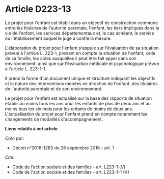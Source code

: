 # Article D223-13

Le projet pour l'enfant est établi dans un objectif de construction commune entre les titulaires de l'autorité parentale,
l'enfant, les tiers impliqués dans la vie de l'enfant, les services départementaux et, le cas échéant, le service ou
l'établissement auquel le juge a confié la mesure. 

L'élaboration du projet pour l'enfant s'appuie sur l'évaluation de sa situation prévue à l'article L. 223-1, prenant en
compte la situation de l'enfant, celle de sa famille, les aides auxquelles il peut être fait appel dans son environnement,
ainsi que sur l'évaluation médicale et psychologique prévue à l'article L. 223-1-1. 

Il prend la forme d'un document unique et structuré indiquant les objectifs et la nature des interventions menées en
direction de l'enfant, des titulaires de l'autorité parentale et de son environnement. 

Le projet pour l'enfant est actualisé sur la base des rapports de situation établis au moins tous les ans pour les enfants de
plus de deux ans et au moins tous les six mois pour les enfants de moins de deux ans. L'actualisation du projet pour l'enfant
prend en compte notamment les changements de modalités d'accompagnement.

**Liens relatifs à cet article**

_Créé par_:

  - Décret n°2016-1283 du 28 septembre 2016 - art. 1

_Cite_:

  - Code de l'action sociale et des familles - art. L223-1 (V)
  - Code de l'action sociale et des familles - art. L223-1-1 (V)
